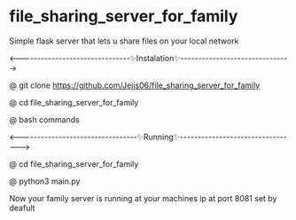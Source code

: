  # file_sharing_server_for_family
Simple flask server that lets
u share files  on your local network

<-------------------------------✨Instalation✨------------------------------->

@ git clone https://github.com/Jejis06/file_sharing_server_for_family

@ cd file_sharing_server_for_family

@ bash commands

<---------------------------------✨Running✨--------------------------------->

@ cd file_sharing_server_for_family

@ python3 main.py

Now your family server is running at your machines ip at port 8081 set by deafult
